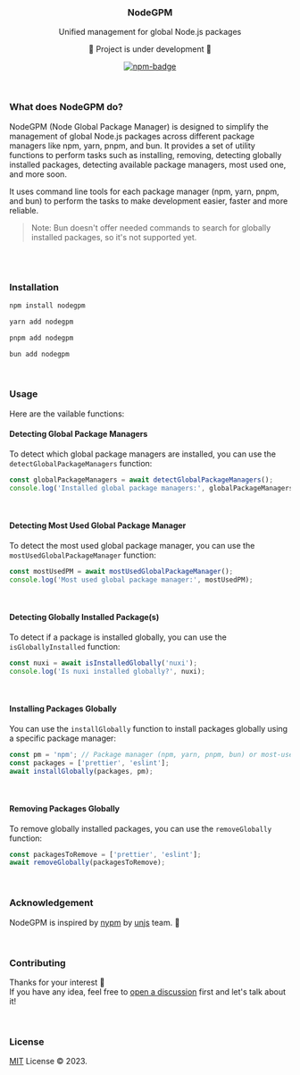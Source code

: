 <div align="center">
<h3>NodeGPM</h3>
 <span>Unified management for global Node.js packages</span>

<span>🚧 Project is under development 🚧 </span>

  <p align="center">
  <a target="_blank" href="https://www.npmjs.com/package/nodegpm" align="center">
    <img src="https://img.shields.io/npm/v/nodegpm?color=eee&label=NodeGPM&logo=npm" alt="npm-badge" />
    </a>
  </p>
</div>

<br>

### What does NodeGPM do?

NodeGPM (Node Global Package Manager) is designed to simplify the management of global Node.js packages across different package managers like npm, yarn, pnpm, and bun. It provides a set of utility functions to perform tasks such as installing, removing, detecting globally installed packages, detecting available package managers, most used one, and more soon.

It uses command line tools for each package manager (npm, yarn, pnpm, and bun) to perform the tasks to make development easier, faster and more reliable.

> Note: Bun doesn't offer needed commands to search for globally installed packages, so it's not supported yet.

<br>
<br>

### Installation

```sh
npm install nodegpm

yarn add nodegpm

pnpm add nodegpm

bun add nodegpm
```

<br>

### Usage

Here are the vailable functions:

#### Detecting Global Package Managers

To detect which global package managers are installed, you can use the `detectGlobalPackageManagers` function:

```ts
const globalPackageManagers = await detectGlobalPackageManagers();
console.log('Installed global package managers:', globalPackageManagers);
```

<br>

#### Detecting Most Used Global Package Manager

To detect the most used global package manager, you can use the `mostUsedGlobalPackageManager` function:

```ts
const mostUsedPM = await mostUsedGlobalPackageManager();
console.log('Most used global package manager:', mostUsedPM);
```

<br>

#### Detecting Globally Installed Package(s)

To detect if a package is installed globally, you can use the `isGloballyInstalled` function:

```ts
const nuxi = await isInstalledGlobally('nuxi');
console.log('Is nuxi installed globally?', nuxi);

```

<br>

#### Installing Packages Globally

You can use the `installGlobally` function to install packages globally using a specific package manager:

```ts
const pm = 'npm'; // Package manager (npm, yarn, pnpm, bun) or most-used
const packages = ['prettier', 'eslint'];
await installGlobally(packages, pm);
```

<br>

#### Removing Packages Globally

To remove globally installed packages, you can use the `removeGlobally` function:

```ts
const packagesToRemove = ['prettier', 'eslint'];
await removeGlobally(packagesToRemove);
```

<br>

### Acknowledgement

NodeGPM is inspired by [nypm](https://github.com/unjs/nypm) by [unjs](https://github.com/unjs) team. 💚

<br>

### Contributing

Thanks for your interest 💚 <br>
If you have any idea, feel free to [open a discussion](https://github.com/adhamfarrag/nodegpm/discussions/new?category=ideas) first and let's talk about it!

<br>

### License

[MIT](https://github.com/adhamfarrag/nodegpm/blob/main/LICENSE) License © 2023.